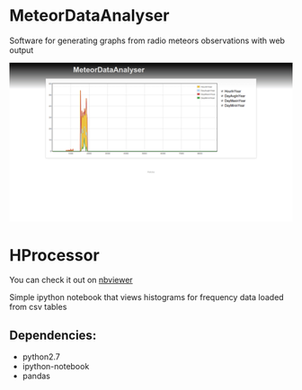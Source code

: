 MeteorDataAnalyser
==================

Software for generating graphs from radio meteors observations with web output

![Screenshot](Screenshot.png)


HProcessor
===================

You can check it out on [nbviewer](http://nbviewer.ipython.org/github/bolidozor/MeteorDataAnalyser/blob/master/iHProcessor.ipynb)

Simple ipython notebook that views histograms for frequency data loaded from csv tables

Dependencies:
-------------
 * python2.7
 * ipython-notebook
 * pandas
